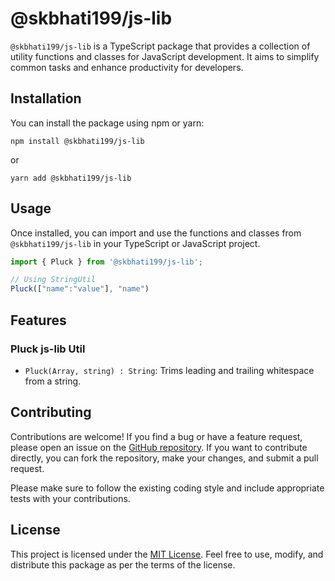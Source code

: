 # @skbhati199/js-lib

`@skbhati199/js-lib` is a TypeScript package that provides a collection of utility functions and classes for JavaScript development. It aims to simplify common tasks and enhance productivity for developers.

## Installation

You can install the package using npm or yarn:

```shell
npm install @skbhati199/js-lib
```

or

```shell
yarn add @skbhati199/js-lib
```

## Usage

Once installed, you can import and use the functions and classes from `@skbhati199/js-lib` in your TypeScript or JavaScript project.

```javascript
import { Pluck } from '@skbhati199/js-lib';

// Using StringUtil
Pluck(["name":"value"], "name")
```

## Features

### Pluck js-lib Util

- `Pluck(Array, string) : String`: Trims leading and trailing whitespace from a string.


## Contributing

Contributions are welcome! If you find a bug or have a feature request, please open an issue on the [GitHub repository](https://github.com/skbhati199/js-lib). If you want to contribute directly, you can fork the repository, make your changes, and submit a pull request.

Please make sure to follow the existing coding style and include appropriate tests with your contributions.

## License

This project is licensed under the [MIT License](LICENSE). Feel free to use, modify, and distribute this package as per the terms of the license.